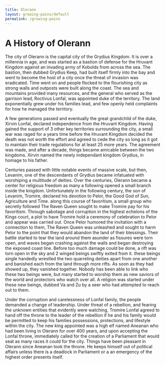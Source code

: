 ```yaml
---
title: Olerann
layout: growing-pains/default
permalink: /growing-pains
---
```


# A History of Olerann

The city of Olerann is the capital city of the Grydius Kingdom. It is over a millennia in age, and was started as a bastion of defense for the Hruvant Kingdom against an invading army of Kobolds from across the sea. The bastion, then dubbed Grydius Keep, had built itself firmly into the bay and went to become the host of a city once the threat of invasion was eradicated. Time went on and people flocked to the flourishing city as strong walls and outposts were built along the coast. The sea and mountains provided many resources, and the general who served as the garrison lead, Roctivus Lonfal, was appointed duke of the territory. The land exponentially grew under his families lead, and few openly held complaints for how he managed the territory.

A few generations passed and eventually the great grandchild of the duke, Xirvin Lonfal, declared independence from the Hruvant Kingdom. Having gained the support of 3 other key territories surrounding the city, a small war was raged for a years time before the Hruvant Kingdom decided the death was not worth the effort and agreed to cede the city so long as it got to maintain their trade regulations for at least 25 more years. The agreement was made, and after a decade, things became amicable between the two kingdoms. Xirvin named the newly independant kingdom Grydius, in homage to his father.

Centuries passed with little notable events of massive scale, but then, Levanim, one of the descendants of Grydius became infatuated with worshiping a multitude of deities. Over the centuries, Olerann became a center for religious freedom as many a following opened a small branch inside the kingdom. Unfortunately in the following century, the son of Levanim, Tromire, declared his devotion to Pelor, the Good God of Sun, Agriculture and Time. along this course of favoritism, a small group who secretly followed The Raven Queen sought to make Tromire pay for his favoritism. Through sabotage and corruption in the highest echelons of the Kings court, a plot to have Tromire hold a ceremony of celebration to Pelor and appear was carried out. Once Pelor humored the invitation with a connection to them, The Raven Queen was unleashed and sought to harm Pelor to the point that they would abandon the land of their blessings. Their battle started to tear the land around them asunder as fissures were torn open, and waves began crashing against the walls and began destroying the exposed coast line. Before too much damage could be done, a rift was torn open in the sky and 2 winged beings swiftly exited from it. these beings single handedly wrestled the two quarreling deities apart from one another and banished each from the land through more rifts. As soon as they had showed up, they vanished together. Nobody has been able to link who these two beings were, but many started to worship them as new saviors of the world and protectors who watch over all. A religion was started under these new beings, dubbed Va and Zu by a seer who had attempted to reach out to them.

Under the corruption and carelessness of Lonfal family, the people demanded a change of leadership. Under threat of a rebellion, and fearing the unknown entities that evidently were watching, Tromire Lonfal agreed to hand off the throne to the leader of the rebellion if he and his family would be permitted to keep his families possessions, protections, and lifestyle within the city. The new king appointed was a high elf named Aneanan who had been living in Olerann for over 400 years, and upon accepting the Lonfal throne, immediately called for the creation of a Parliament that would seat as many races it could for the city. Things have been pleasant in Olerann since Aneanan took the throne. He keeps himself out of political affairs unless there is a deadlock in Parliament or a an emergency of the highest order presents itself.
